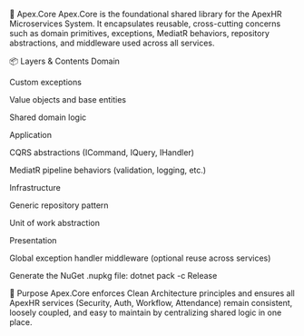 🧩 Apex.Core
Apex.Core is the foundational shared library for the ApexHR Microservices System. It encapsulates reusable, cross-cutting concerns such as domain primitives, exceptions, MediatR behaviors, repository abstractions, and middleware used across all services.

📦 Layers & Contents
Domain

Custom exceptions

Value objects and base entities

Shared domain logic

Application

CQRS abstractions (ICommand, IQuery, IHandler<T>)

MediatR pipeline behaviors (validation, logging, etc.)

Infrastructure

Generic repository pattern

Unit of work abstraction

Presentation

Global exception handler middleware (optional reuse across services)

Generate the NuGet .nupkg file:
dotnet pack -c Release

🎯 Purpose
Apex.Core enforces Clean Architecture principles and ensures all ApexHR services (Security, Auth, Workflow, Attendance) remain consistent, loosely coupled, and easy to maintain by centralizing shared logic in one place.
